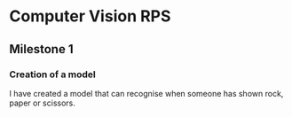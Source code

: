 # Computer Vision RPS

## Milestone 1

### Creation of a model
I have created a model that can recognise when someone has shown rock, paper or scissors.
